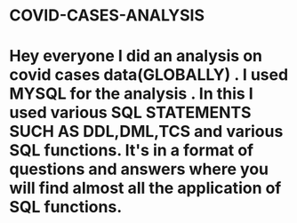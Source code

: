 # COVID-CASES-ANALYSIS
# Hey everyone I did an analysis on covid cases data(GLOBALLY) . I used MYSQL for the analysis . In this I used various SQL STATEMENTS SUCH AS DDL,DML,TCS and various SQL functions. It's in a format of questions and answers where you will find almost all the application of SQL functions. 
